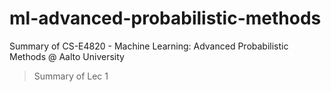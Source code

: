 # ml-advanced-probabilistic-methods
Summary of CS-E4820 - Machine Learning: Advanced Probabilistic Methods @ Aalto University

> Summary of Lec 1
